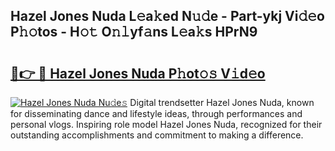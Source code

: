 ## Hazel Jones Nuda L𝚎a𝚔ed N𝚞𝚍e - Part-ykj Vi𝚍𝚎o P𝚑𝚘tos - H𝚘𝚝 O𝚗𝚕yf𝚊ns L𝚎a𝚔s HPrN9

# <h2><a href="http://kfet9q.oniu.top/?m=Hazel+Jones+Nuda">🔗👉 🔴 Hazel Jones Nuda P𝚑ot𝚘𝚜 V𝚒d𝚎o</a></h2>

[![Hazel Jones Nuda Nu𝚍e𝚜](https://i.imgur.com/0qMVB7G.gif)](http://kfet9q.oniu.top/?m=Hazel+Jones+Nuda)
Digital trendsetter Hazel Jones Nuda, known for disseminating dance and lifestyle ideas, through performances and personal vlogs. Inspiring role model Hazel Jones Nuda, recognized for their outstanding accomplishments and commitment to making a difference.  
